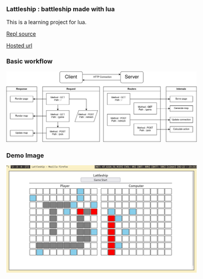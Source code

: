 ### Lattleship : battleship made with lua

This is a learning project for lua.

[Repl source](https://replit.com/@Simhyeon/lattleship)

[Hosted url](https://lattleship.simhyeon.repl.co)

### Basic workflow

![Basic workflow](./docs/lattleship_workflow.png)

### Demo Image

![Demo Image](./docs/lattleship_demo.png)
